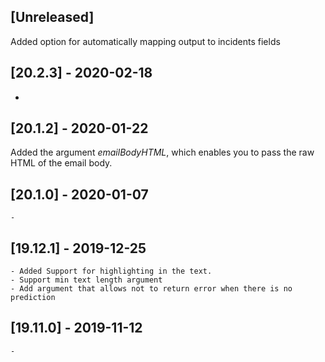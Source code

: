 ## [Unreleased]
Added option for automatically mapping output to incidents fields

## [20.2.3] - 2020-02-18
-

## [20.1.2] - 2020-01-22
Added the argument *emailBodyHTML*, which enables you to pass the raw HTML of the email body.

## [20.1.0] - 2020-01-07
    -

## [19.12.1] - 2019-12-25
    - Added Support for highlighting in the text.
    - Support min text length argument
    - Add argument that allows not to return error when there is no prediction


## [19.11.0] - 2019-11-12
    - 
